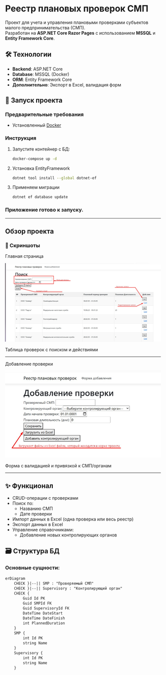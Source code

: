 # Реестр плановых проверок СМП

Проект для учета и управления плановыми проверками субъектов малого предпринимательства (СМП).  
Разработан на **ASP.NET Core Razor Pages** с использованием **MSSQL** и **Entity Framework Core**.

## 🛠 Технологии
- **Backend**: ASP.NET Core
- **Database**: MSSQL (Docker)
- **ORM**: Entity Framework Core
- **Дополнительно**: Экспорт в Excel, валидация форм

## 🚀 Запуск проекта

### Предварительные требования
- Установленный [Docker](https://www.docker.com/)


### Инструкция
1. Запустите контейнер с БД:
   ```bash
   docker-compose up -d
   ```


2. Установка EntityFramework
    ```bash
    dotnet tool install --global dotnet-ef
    ```

3. Применяем миграции
    ```bash
    dotnet ef database update
    ```

### Приложение готово к запуску.
___
## Обзор проекта

### 📸 Скриншоты

Главная страница

![](./Скриншоты/index.jpg)

Таблица проверок с поиском и действиями
___
Добавление проверки

![](./Скриншоты/addCheck.jpg)

Форма с валидацией и привязкой к СМП/органам
___

## ✨ Функционал
+ CRUD-операции с проверками
+ Поиск по:
    + Названию СМП
    + Дате проверки
+ Импорт данных в Excel (одна проверка или весь реестр)
+ Экспорт данных в Excel
+ Управление справочниками:
    + Добавление новых контролирующих органов

## 🗃 Структура БД
### Основные сущности:

```mermaid
erDiagram
    CHECK }|--|| SMP : "Проверяемый СМП"
    CHECK }|--|| Supervisory : "Контролирующий орган"
    CHECK {
        Guid Id PK
        Guid SMPId FK
        Guid SupervisoryId FK
        DateTime DateStart
        DateTime DateFinish
        int PlannedDuration
    }
    SMP {
        int Id PK
        string Name
    }
    Supervisory {
        int Id PK
        string Name
    }
```

